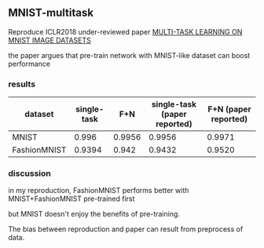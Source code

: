 ## MNIST-multitask
Reproduce ICLR2018 under-reviewed paper [MULTI-TASK LEARNING ON MNIST IMAGE DATASETS](https://openreview.net/pdf?id=S1PWi_lC-)

the paper argues that pre-train network with MNIST-like dataset can boost performance

### results
dataset | single-task | F+N | single-task (paper reported) | F+N (paper reported)
--- | --- | --- | --- | --- 
MNIST | 0.996 | 0.9956 | 0.9956 | 0.9971
FashionMNIST | 0.9394 | 0.942 | 0.9432 | 0.9520

### discussion
in my reproduction, FashionMNIST performs better with MNIST+FashionMNIST pre-trained first

but MNIST doesn't enjoy the benefits of pre-training.

The bias between reproduction and paper can result from preprocess of data.
